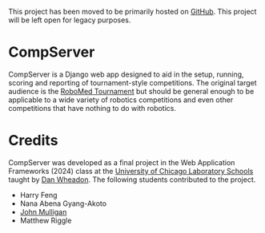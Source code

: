 This project has been moved to be primarily hosted on [GitHub](https://github.com/CompServer/CompServer). This project will be left open for legacy purposes.

# CompServer
CompServer is a Django web app designed to aid in the setup, running, scoring and reporting of tournament-style competitions. The original target audience is the [RoboMed Tournament](https://www.mais-web.org/robotics-robomed-tournament) but should be general enough to be applicable to a wide variety of robotics competitions and even other competitions that have nothing to do with robotics. 

# Credits
CompServer was developed as a final project in the Web Application Frameworks (2024) class at the [University of Chicago Laboratory Schools](https://www.ucls.uchicago.edu/) taught by [Dan Wheadon](https://www.linkedin.com/in/dan-wheadon-30b8684). The following students contributed to the project.
- Harry Feng
- Nana Abena Gyang-Akoto
- [John Mulligan](https://github.com/Outlandish0191)
- Matthew Riggle
